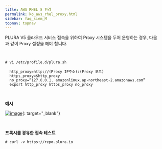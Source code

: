 ```yaml
---
title: AWS RHEL 8 환경
permalink: ko_aws_rhel_proxy.html
sidebar: faq_siem_M
topnav: topnav
---
```


PLURA V5 클라우드 서비스 접속을 위하여 Proxy 시스템을 두어 운영하는 경우,
다음과 같이 Proxy 설정을 해야 합니다.

<br />

`# vi /etc/profile.d/plura.sh`

      http_proxy=http://(Proxy IP주소):(Proxy 포트)
      https_proxy=$http_proxy
      no_proxy=”127.0.0.1, amazonlinux.ap-northeast-2.amazonaws.com”
      export http_proxy https_proxy no_proxy

<br />

**예시**

 [![image](/docs/images/Additianal/aws/1.png)](/docs/images/Additianal/aws/1.png){: target="_blank"}

 <br />

**프록시를 경유한 접속 테스트**

`# curl -v https://repo.plura.io`